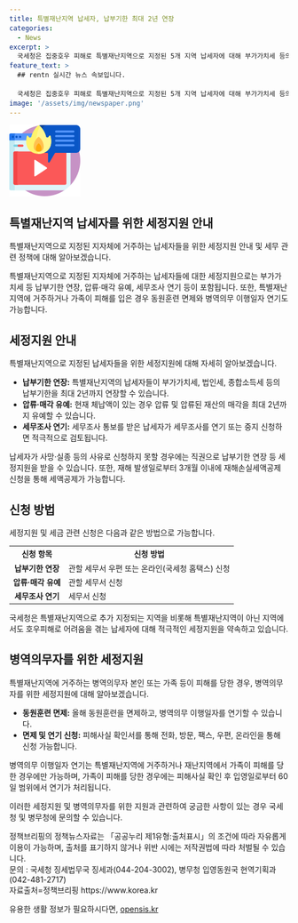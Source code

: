 ```yaml
---
title: 특별재난지역 납세자, 납부기한 최대 2년 연장
categories:
  - News
excerpt: >
  국세청은 집중호우 피해로 특별재난지역으로 지정된 5개 지역 납세자에 대해 부가가치세 등의 납부기한 연장, 압류·매각 유예, 세무조사 연기 등의 세정지원을 한다고 밝혔다. 또한, 특별재난지역에 거주하거나 재난지역에서 가족이 피해를 당한 피해자에게 동원훈련 면제와 병역의무 이행일자 연기도 가능하다. 이에 따라 국세청과 병무청은 특별재난지역 주민들을 지원하기 위한 조치를 취하고 있다. (출처: 정책브리핑)
feature_text: >
  ## rentn 실시간 뉴스 속보입니다.

  국세청은 집중호우 피해로 특별재난지역으로 지정된 5개 지역 납세자에 대해 부가가치세 등의 납부기한 연장, 압류·매각 유예, 세무조사 연기 등의 세정지원을 한다고 밝혔다. 또한, 특별재난지역에 거주하거나 재난지역에서 가족이 피해를 당한 피해자에게 동원훈련 면제와 병역의무 이행일자 연기도 가능하다. 이에 따라 국세청과 병무청은 특별재난지역 주민들을 지원하기 위한 조치를 취하고 있다. (출처: 정책브리핑)
image: '/assets/img/newspaper.png'
---
```


<p><img src="/assets/img/news.png" alt="rentncar 속보" /></p>

<h2 data-ke-size="size26">특별재난지역 납세자를 위한 세정지원 안내</h2>

<p>특별재난지역으로 지정된 지자체에 거주하는 납세자들을 위한 세정지원 안내 및 세무 관련 정책에 대해 알아보겠습니다.</p>

<p data-ke-size="size16">특별재난지역으로 지정된 지자체에 거주하는 납세자들에 대한 세정지원으로는 부가가치세 등 납부기한 연장, 압류·매각 유예, 세무조사 연기 등이 포함됩니다. 또한, 특별재난지역에 거주하거나 가족이 피해를 입은 경우 동원훈련 면제와 병역의무 이행일자 연기도 가능합니다.</p>

<h2 data-ke-size="size24">세정지원 안내</h2>

<p>특별재난지역으로 지정된 납세자들을 위한 세정지원에 대해 자세히 알아보겠습니다.</p>

<ul>
<li><b>납부기한 연장:</b> 특별재난지역의 납세자들이 부가가치세, 법인세, 종합소득세 등의 납부기한을 최대 2년까지 연장할 수 있습니다.</li>
<li><b>압류·매각 유예:</b> 현재 체납액이 있는 경우 압류 및 압류된 재산의 매각을 최대 2년까지 유예할 수 있습니다.</li>
<li><b>세무조사 연기:</b> 세무조사 통보를 받은 납세자가 세무조사를 연기 또는 중지 신청하면 적극적으로 검토됩니다.</li>
</ul>

<p data-ke-size="size16">납세자가 사망·실종 등의 사유로 신청하지 못할 경우에는 직권으로 납부기한 연장 등 세정지원을 받을 수 있습니다. 또한, 재해 발생일로부터 3개월 이내에 재해손실세액공제 신청을 통해 세액공제가 가능합니다.</p>

<h2 data-ke-size="size24">신청 방법</h2>

<p>세정지원 및 세금 관련 신청은 다음과 같은 방법으로 가능합니다.</p>

<table>
<tr>
<th>신청 항목</th>
<th>신청 방법</th>
</tr>
<tr>
<td style="text-align: center; height: 17px;"><b>납부기한 연장</b></td>
<td>관할 세무서 우편 또는 온라인(국세청 홈택스) 신청</td>
</tr>
<tr>
<td style="text-align: center; height: 17px;"><b>압류·매각 유예</b></td>
<td>관할 세무서 신청</td>
</tr>
<tr>
<td style="text-align: center; height: 17px;"><b>세무조사 연기</b></td>
<td>세무서 신청</td>
</tr>
</table>

<p data-ke-size="size16">국세청은 특별재난지역으로 추가 지정되는 지역을 비롯해 특별재난지역이 아닌 지역에서도 호우피해로 어려움을 겪는 납세자에 대해 적극적인 세정지원을 약속하고 있습니다.</p>

<h2 data-ke-size="size24">병역의무자를 위한 세정지원</h2>

<p>특별재난지역에 거주하는 병역의무자 본인 또는 가족 등이 피해를 당한 경우, 병역의무자를 위한 세정지원에 대해 알아보겠습니다.</p>

<ul>
<li><b>동원훈련 면제:</b> 올해 동원훈련을 면제하고, 병역의무 이행일자를 연기할 수 있습니다.</li>
<li><b>면제 및 연기 신청:</b> 피해사실 확인서를 통해 전화, 방문, 팩스, 우편, 온라인을 통해 신청 가능합니다.</li>
</ul>

<p data-ke-size="size16">병역의무 이행일자 연기는 특별재난지역에 거주하거나 재난지역에서 가족이 피해를 당한 경우에만 가능하며, 가족이 피해를 당한 경우에는 피해사실 확인 후 입영일로부터 60일 범위에서 연기가 처리됩니다.</p>

<p>이러한 세정지원 및 병역의무자를 위한 지원과 관련하여 궁금한 사항이 있는 경우 국세청 및 병무청에 문의할 수 있습니다.</p>

<p>정책브리핑의 정책뉴스자료는 「공공누리 제1유형:출처표시」의 조건에 따라 자유롭게 이용이 가능하며, 출처를 표기하지 않거나 위반 시에는 저작권법에 따라 처벌될 수 있습니다. <br>문의 : 국세청 징세법무국 징세과(044-204-3002), 병무청 입영동원국 현역기획과(042-481-2717) <br>자료출처=정책브리핑 https://www.korea.kr</p>
유용한 생활 정보가 필요하시다면, <a href="https://opensis.kr" rel="dofollow">opensis.kr</a>


